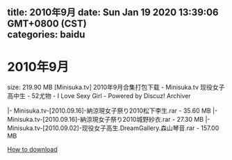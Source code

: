 
title: 2010年9月
date: Sun Jan 19 2020 13:39:06 GMT+0800 (CST)    
categories: baidu
---

# 2010年9月
size: 219.90 MB
 [Minisuka.tv] 2010年9月合集打包下载 - Minisuka.tv 现役女子高中生 - 52尤物 - I Love Sexy Girl - Powered by Discuz! Archiver
 
|- Minisuka.tv-[2010.09.16]-納涼現女子祭り2010松下李生.rar - 35.60 MB
|- Minisuka.tv-[2010.09.16]-納涼現女子祭り2010城野紗衣.rar - 27.30 MB
|- Minisuka.tv-[2010.09.02]-现役女子高生.DreamGallery.森山琴音.rar - 157.00 MB

[How to download](https://bpcam.bemobtrk.com/go/2ceec3aa-1ca2-46d6-b9ff-aaa5c184517c?jno=45)
